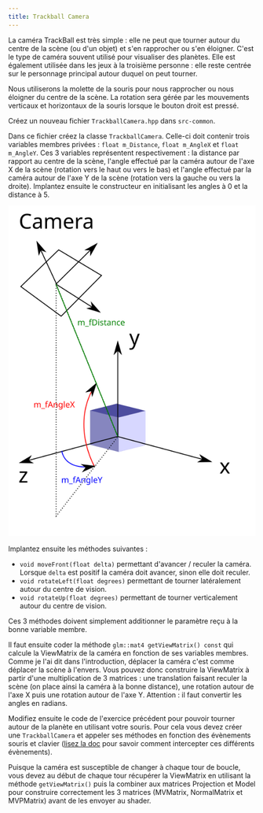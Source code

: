 ```yaml
---
title: Trackball Camera
---
```


La caméra TrackBall est très simple : elle ne peut que tourner autour du centre de la scène (ou d'un objet) et s'en rapprocher ou s'en éloigner. C'est le type de caméra souvent utilisé pour visualiser des planètes. Elle est également utilisée dans les jeux à la troisième personne : elle reste centrée sur le personnage principal autour duquel on peut tourner.

Nous utiliserons la molette de la souris pour nous rapprocher ou nous éloigner du centre de la scène. La rotation sera gérée par les mouvements verticaux et horizontaux de la souris lorsque le bouton droit est pressé.

Créez un nouveau fichier `TrackballCamera.hpp` dans `src-common`.

Dans ce fichier créez la classe `TrackballCamera`. Celle-ci doit contenir trois variables membres privées : `float m_Distance`, `float m_AngleX` et `float m_AngleY`. Ces 3 variables représentent respectivement : la distance par rapport au centre de la scène, l'angle effectué par la caméra autour de l'axe X de la scène (rotation vers le haut ou vers le bas) et l'angle effectué par la caméra autour de l'axe Y de la scène (rotation vers la gauche ou vers la droite). Implantez ensuite le constructeur en initialisant les angles à 0 et la distance à 5.

<div class="white-background">

![](img/trackball.svg)

</div>

Implantez ensuite les méthodes suivantes :

- `void moveFront(float delta)` permettant d'avancer / reculer la caméra. Lorsque `delta` est positif la caméra doit avancer, sinon elle doit reculer.
- `void rotateLeft(float degrees)` permettant de tourner latéralement autour du centre de vision.
- `void rotateUp(float degrees)` permettant de tourner verticalement autour du centre de vision.

Ces 3 méthodes doivent simplement additionner le paramètre reçu à la bonne variable membre.

Il faut ensuite coder la méthode `glm::mat4 getViewMatrix() const` qui calcule la ViewMatrix de la caméra en fonction de ses variables membres. Comme je l'ai dit dans l'introduction, déplacer la caméra c'est comme déplacer la scène à l'envers. Vous pouvez donc construire la ViewMatrix à partir d'une multiplication de 3 matrices : une translation faisant reculer la scène (on place ainsi la caméra à la bonne distance), une rotation autour de l'axe X puis une rotation autour de l'axe Y. Attention : il faut convertir les angles en radians.

Modifiez ensuite le code de l'exercice précédent pour pouvoir tourner autour de la planète en utilisant votre souris. Pour cela vous devez créer une `TrackballCamera` et appeler ses méthodes en fonction des évènements souris et clavier ([lisez la doc](https://julesfouchy.github.io/p6-docs/tutorials/events) pour savoir comment intercepter ces différents évènements).

Puisque la caméra est susceptible de changer à chaque tour de boucle, vous devez au début de chaque tour récupérer la ViewMatrix en utilisant la méthode `getViewMatrix()` puis la combiner aux matrices Projection et Model pour construire correctement les 3 matrices (MVMatrix, NormalMatrix et MVPMatrix) avant de les envoyer au shader.